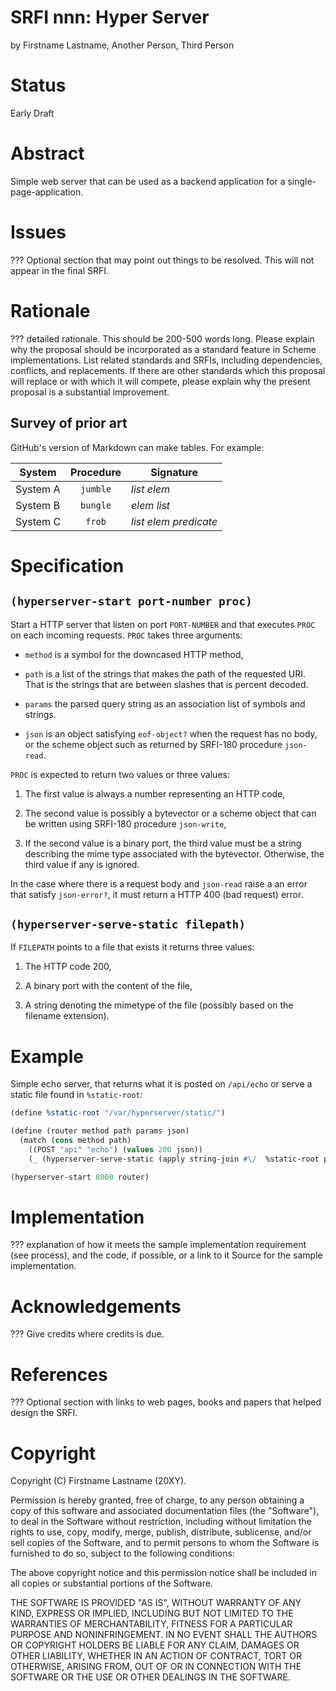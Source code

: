 # SRFI nnn: Hyper Server

by Firstname Lastname, Another Person, Third Person

# Status

Early Draft

# Abstract

Simple web server that can be used as a backend application for a
single-page-application.

# Issues

??? Optional section that may point out things to be resolved. This
will not appear in the final SRFI.

# Rationale

??? detailed rationale. This should be 200-500 words long. Please
explain why the proposal should be incorporated as a standard feature
in Scheme implementations. List related standards and SRFIs, including
dependencies, conflicts, and replacements. If there are other
standards which this proposal will replace or with which it will
compete, please explain why the present proposal is a substantial
improvement.

## Survey of prior art

GitHub's version of Markdown can make tables. For example:

| System        | Procedure | Signature                 |
| ------------- |:---------:| ------------------------- |
| System A      | `jumble`  | _list_ _elem_             |
| System B      | `bungle`  | _elem_ _list_             |
| System C      | `frob`    | _list_ _elem_ _predicate_ |

# Specification

## `(hyperserver-start port-number proc)`

Start a HTTP server that listen on port `PORT-NUMBER` and that
executes `PROC` on each incoming requests. `PROC` takes three
arguments:

- `method` is a symbol for the downcased HTTP method,

- `path` is a list of the strings that makes the path of the requested
  URI. That is the strings that are between slashes that is percent
  decoded.

- `params` the parsed query string as an association list of symbols
  and strings.

- `json` is an object satisfying `eof-object?` when the request has no
  body, or the scheme object such as returned by SRFI-180 procedure
  `json-read`.

`PROC` is expected to return two values or three values:

1. The first value is always a number representing an HTTP code,

2. The second value is possibly a bytevector or a scheme object that
   can be written using SRFI-180 procedure `json-write`,

3. If the second value is a binary port, the third value must be a
   string describing the mime type associated with the
   bytevector. Otherwise, the third value if any is ignored.

In the case where there is a request body and `json-read` raise a an
error that satisfy `json-error?`, it must return a HTTP 400 (bad
request) error.

## `(hyperserver-serve-static filepath)`

If `FILEPATH` points to a file that exists it returns three values:

1. The HTTP code 200,

2. A binary port with the content of the file,

3. A string denoting the mimetype of the file (possibly based on the
   filename extension).

# Example

Simple echo server, that returns what it is posted on `/api/echo` or
serve a static file found in `%static-root`:

```scheme
(define %static-root "/var/hyperserver/static/")

(define (router method path params json)
  (match (cons method path)
    ((POST "api" "echo") (values 200 json))
    (_ (hyperserver-serve-static (apply string-join #\/  %static-root path)))))

(hyperserver-start 8000 router)
```

# Implementation

??? explanation of how it meets the sample implementation requirement
(see process), and the code, if possible, or a link to it Source for
the sample implementation.

# Acknowledgements

??? Give credits where credits is due.

# References

??? Optional section with links to web pages, books and papers that
helped design the SRFI.

# Copyright

Copyright (C) Firstname Lastname (20XY).

Permission is hereby granted, free of charge, to any person obtaining
a copy of this software and associated documentation files (the
"Software"), to deal in the Software without restriction, including
without limitation the rights to use, copy, modify, merge, publish,
distribute, sublicense, and/or sell copies of the Software, and to
permit persons to whom the Software is furnished to do so, subject to
the following conditions:

The above copyright notice and this permission notice shall be
included in all copies or substantial portions of the Software.

THE SOFTWARE IS PROVIDED "AS IS", WITHOUT WARRANTY OF ANY KIND,
EXPRESS OR IMPLIED, INCLUDING BUT NOT LIMITED TO THE WARRANTIES OF
MERCHANTABILITY, FITNESS FOR A PARTICULAR PURPOSE AND
NONINFRINGEMENT. IN NO EVENT SHALL THE AUTHORS OR COPYRIGHT HOLDERS BE
LIABLE FOR ANY CLAIM, DAMAGES OR OTHER LIABILITY, WHETHER IN AN ACTION
OF CONTRACT, TORT OR OTHERWISE, ARISING FROM, OUT OF OR IN CONNECTION
WITH THE SOFTWARE OR THE USE OR OTHER DEALINGS IN THE SOFTWARE.
